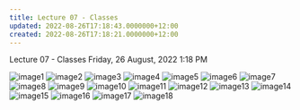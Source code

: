 ```yaml
---
title: Lecture 07 - Classes
updated: 2022-08-26T17:18:43.0000000+12:00
created: 2022-08-26T17:18:21.0000000+12:00
---
```


Lecture 07 - Classes
Friday, 26 August, 2022
1:18 PM

![image1](../../../../resources/107cbc8b95404eab9284af26a7389726.png)
![image2](../../../../resources/8f7a6c2736814d6482103eb8d2e1c254.png)
![image3](../../../../resources/88b808a2200e4b44bd790ec247af5a85.png)
![image4](../../../../resources/6fe20b71d8a34746909ab7c5504336e9.png)
![image5](../../../../resources/7d56383f38fd4c0cb67ce1fe4a0b64da.png)
![image6](../../../../resources/11b9aa1e1db64cbcb0327198e3b61798.png)
![image7](../../../../resources/7d92bf0281c440759ec7a4acf419e212.png)
![image8](../../../../resources/168b0a97be32468084f4b23c048821e3.png)
![image9](../../../../resources/9b817040a53242f68ae13d7fbdc4c6ce.png)
![image10](../../../../resources/a4258800a3584554bb10a6dc9065f151.png)
![image11](../../../../resources/2738292c36364dbdae78d361ff2fc483.png)
![image12](../../../../resources/840b40671bd248169de76dbc9c2698a8.png)
![image13](../../../../resources/ae4beb47143b4e29a35da0921fdcd2b2.png)
![image14](../../../../resources/78effdc1549847f5afb88ee54d8a9648.png)
![image15](../../../../resources/abf7e51385014fdd81f8db8a70e0459c.png)
![image16](../../../../resources/96c81e49f3654558a31f8f11c052d896.png)
![image17](../../../../resources/ae3c4b1c8d804a26b34b4361b7152bbe.png)
![image18](../../../../resources/517ab1de99ed42ba932f3b8d576ca6c6.png)

